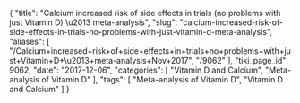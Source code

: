 {
    "title": "Calcium increased risk of side effects in trials (no problems with just Vitamin D) \u2013 meta-analysis",
    "slug": "calcium-increased-risk-of-side-effects-in-trials-no-problems-with-just-vitamin-d-meta-analysis",
    "aliases": [
        "/Calcium+increased+risk+of+side+effects+in+trials+no+problems+with+just+Vitamin+D+\u2013+meta-analysis+Nov+2017",
        "/9062"
    ],
    "tiki_page_id": 9062,
    "date": "2017-12-06",
    "categories": [
        "Vitamin D and Calcium",
        "Meta-analysis of Vitamin D"
    ],
    "tags": [
        "Meta-analysis of Vitamin D",
        "Vitamin D and Calcium"
    ]
}